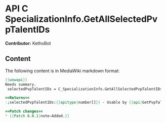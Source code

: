 # API C SpecializationInfo.GetAllSelectedPvpTalentIDs

**Contributor:** KethoBot

## Content

The following content is in MediaWiki markdown format:

```mediawiki
{{wowapi}}
Needs summary.
 selectedPvpTalentIDs = C_SpecializationInfo.GetAllSelectedPvpTalentIDs()

==Returns==
:;selectedPvpTalentIDs:{{apitype|number[]}} - Usable by {{api|GetPvpTalentInfoByID}}()

==Patch changes==
* {{Patch 8.0.1|note=Added.}}
```